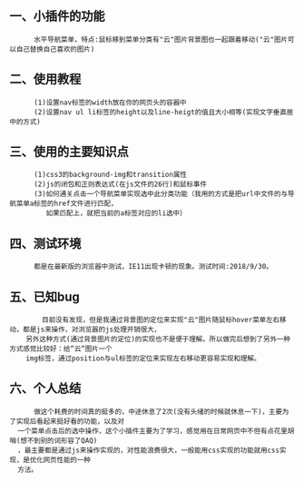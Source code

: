 ## 一、小插件的功能
          水平导航菜单，特点:鼠标移到菜单分类有"云"图片背景图也一起跟着移动("云"图片可以自己替换自己喜欢的图片)
## 二、使用教程
          (1)设置nav标签的width放在你的网页头的容器中
          (2)设置nav ul li标签的height以及line-heigt的值且大小相等(实现文字垂直居中的方式)
## 三、使用的主要知识点
          (1)css3的background-img和transition属性
          (2)js的闭包和正则表达式(在js文件的26行)和鼠标事件
          (3)如何通关点击一个导航菜单实现选中此分类功能（我用的方式是把url中文件的与导航菜单a标签的href文件进行匹配，
             如果匹配上，就把当前的a标签对应的li选中）
## 四、测试环境
          都是在最新版的浏览器中测试，IE11出现卡顿的现象。测试时间:2018/9/30。
## 五、已知bug
            目前没有发现，但是我通过背景图的定位来实现"云"图片随鼠标hover菜单左右移动，都是js来操作，对浏览器的js处理开销很大，
        另外这种方式(通过背景图片的定位)的实现也不是便于理解。所以做完后想到了另外一种方式感觉比较好：给“云“图片一个
        img标签，通过position与ul标签的定位来实现左右移动更容易实现和理解。
## 六、个人总结
          做这个耗费的时间真的挺多的，中途休息了2次(没有头绪的时候就休息一下)，主要为了实现后看起来挺好看的功能，以及对
      一个菜单点击后的选中操作，这个小插件主要为了学习，感觉用在日常网页中不但有点花里胡哨(想不到别的词形容了QAQ)
      ，最主要都是通过js来操作实现的，对性能浪费很大，一般能用css实现的功能就用css实现，是优化网页性能的一种
      方法。